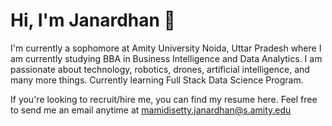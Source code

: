 # Hi, I'm Janardhan 👋

I'm currently a sophomore at Amity University Noida, Uttar Pradesh where I am currently studying BBA in Business Intelligence and Data Analytics. I am passionate about technology, robotics, drones, artificial intelligence, and many more things. Currently learning Full Stack Data Science Program.

If you're looking to recruit/hire me, you can find my resume here. Feel free to send me an email anytime at mamidisetty.janardhan@s.amity.edu
